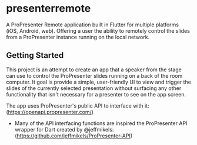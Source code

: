# presenterremote

A ProPresenter Remote application built in Flutter for multiple platforms (iOS, Android, web). Offering a user the ability to remotely control the slides from a ProPresenter instance running on the local network.

## Getting Started

This project is an attempt to create an app that a speaker from the stage can use to control the ProPresenter slides running on a back of the room computer. It goal is provide a simple, user-friendly UI to view and trigger the slides of the currently selected presentation without surfacing any other functionality that isn't necessary for a presenter to see on the app screen.

The app uses ProPresenter's public API to interface with it: (https://openapi.propresenter.com/)
- Many of the API interfacing functions are inspired the ProPresenter API wrapper for Dart created by @jeffmikels: (https://github.com/jeffmikels/ProPresenter-API)

